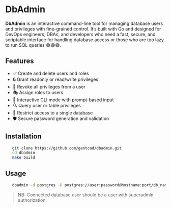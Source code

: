 # DbAdmin

**DbAdmin** is an interactive command-line tool for managing database users and privileges with fine-grained control. It’s built with Go and designed for DevOps engineers, DBAs, and developers who need a fast, secure, and scriptable interface for handling database access or those who are too lazy to run SQL queries 😅😅😅.

## Features

- ✅ Create and delete users and roles
- 🔒 Grant readonly or read/write privileges
- 🚫 Revoke all privileges from a user
- 🎭 Assign roles to users
- 🧵 Interactive CLI mode with prompt-based input
- 🔍 Query user or table privileges
- 🎯 Restrict access to a single database
- 🛡 Secure password generation and validation

## Installation

```bash
   git clone https://github.com/gentcod/dbadmin.git
   cd dbadmin
   make build
```

## Usage

```bash
   dbadmin -d postgres -D postgres://user:password@hostname:port/db_name
```

> NB: Connected database user should be a user with superadmin authorization.